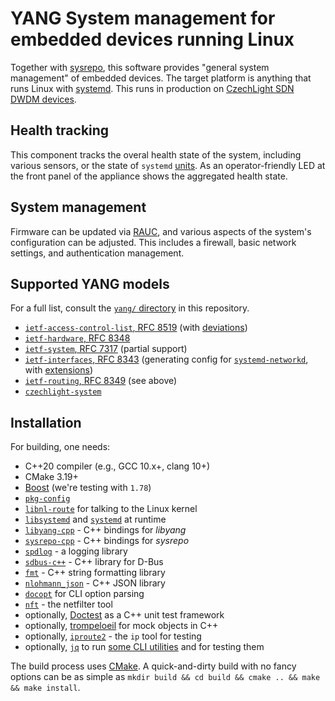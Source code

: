 # YANG System management for embedded devices running Linux

Together with [sysrepo](https://www.sysrepo.org/), this software provides "general system management" of embedded devices.
The target platform is anything that runs Linux with [systemd](https://systemd.io/).
This runs in production on [CzechLight SDN DWDM devices](https://czechlight.cesnet.cz/en/open-line-system/sdn-roadm).

## Health tracking

This component tracks the overal health state of the system, including various sensors, or the state of `systemd` [units](https://www.freedesktop.org/software/systemd/man/systemd.unit.html).
As an operator-friendly LED at the front panel of the appliance shows the aggregated health state.

## System management

Firmware can be updated via [RAUC](https://rauc.io/), and various aspects of the system's configuration can be adjusted.
This includes a firewall, basic network settings, and authentication management.

## Supported YANG models

For a full list, consult the [`yang/` directory](./yang/) in this repository.

- [`ietf-access-control-list`, RFC 8519](https://tools.ietf.org/html/rfc8519) (with [deviations](./yang/czechlight-firewall@2021-01-25.yang))
- [`ietf-hardware`, RFC 8348](https://tools.ietf.org/html/rfc8348)
- [`ietf-system`, RFC 7317](https://tools.ietf.org/html/rfc7317) (partial support)
- [`ietf-interfaces`, RFC 8343](https://tools.ietf.org/html/rfc8343) (generating config for [`systemd-networkd`](https://www.freedesktop.org/software/systemd/man/systemd.network.html), with [extensions](./yang/czechlight-network@2021-02-22.yang))
- [`ietf-routing`, RFC 8349](https://tools.ietf.org/html/rfc8349) (see above)
- [`czechlight-system`](./yang/czechlight-system@2022-07-08.yang)

## Installation

For building, one needs:

- C++20 compiler (e.g., GCC 10.x+, clang 10+)
- CMake 3.19+
- [Boost](https://www.boost.org/) (we're testing with `1.78`)
- [`pkg-config`](https://www.freedesktop.org/wiki/Software/pkg-config/)
- [`libnl-route`](http://www.infradead.org/~tgr/libnl/) for talking to the Linux kernel
- [`libsystemd`](https://www.freedesktop.org/software/systemd/man/libsystemd.html) and [`systemd`](https://www.freedesktop.org/wiki/Software/systemd/) at runtime
- [`libyang-cpp`](https://github.com/CESNET/libyang-cpp) - C++ bindings for *libyang*
- [`sysrepo-cpp`](https://github.com/sysrepo/sysrepo-cpp) - C++ bindings for *sysrepo*
- [`spdlog`](https://github.com/gabime/spdlog) - a logging library
- [`sdbus-c++`](https://github.com/Kistler-Group/sdbus-cpp) - C++ library for D-Bus
- [`fmt`](https://fmt.dev/) - C++ string formatting library
- [`nlohmann_json`](https://json.nlohmann.me/) - C++ JSON library
- [`docopt`](https://github.com/docopt/docopt.cpp) for CLI option parsing
- [`nft`](https://www.netfilter.org/projects/nftables/index.html) - the netfilter tool
- optionally, [Doctest](https://github.com/doctest/doctest/) as a C++ unit test framework
- optionally, [trompeloeil](https://github.com/rollbear/trompeloeil) for mock objects in C++
- optionally, [`iproute2`](https://wiki.linuxfoundation.org/networking/iproute2) - the `ip` tool for testing
- optionally, [`jq`](https://jqlang.github.io/jq/) to run [some CLI utilities](./cli) and for testing them

The build process uses [CMake](https://cmake.org/runningcmake/).
A quick-and-dirty build with no fancy options can be as simple as `mkdir build && cd build && cmake .. && make && make install`.
